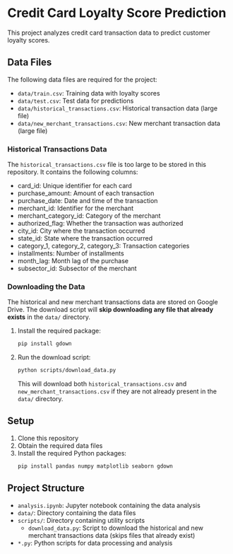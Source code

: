 # Credit Card Loyalty Score Prediction

This project analyzes credit card transaction data to predict customer loyalty scores.

## Data Files

The following data files are required for the project:

- `data/train.csv`: Training data with loyalty scores
- `data/test.csv`: Test data for predictions
- `data/historical_transactions.csv`: Historical transaction data (large file)
- `data/new_merchant_transactions.csv`: New merchant transaction data (large file)

### Historical Transactions Data

The `historical_transactions.csv` file is too large to be stored in this repository. It contains the following columns:
- card_id: Unique identifier for each card
- purchase_amount: Amount of each transaction
- purchase_date: Date and time of the transaction
- merchant_id: Identifier for the merchant
- merchant_category_id: Category of the merchant
- authorized_flag: Whether the transaction was authorized
- city_id: City where the transaction occurred
- state_id: State where the transaction occurred
- category_1, category_2, category_3: Transaction categories
- installments: Number of installments
- month_lag: Month lag of the purchase
- subsector_id: Subsector of the merchant

### Downloading the Data

The historical and new merchant transactions data are stored on Google Drive. The download script will **skip downloading any file that already exists** in the `data/` directory.

1. Install the required package:
   ```bash
   pip install gdown
   ```

2. Run the download script:
   ```bash
   python scripts/download_data.py
   ```
   This will download both `historical_transactions.csv` and `new_merchant_transactions.csv` if they are not already present in the `data/` directory.

## Setup

1. Clone this repository
2. Obtain the required data files
3. Install the required Python packages:
   ```bash
   pip install pandas numpy matplotlib seaborn gdown
   ```

## Project Structure

- `analysis.ipynb`: Jupyter notebook containing the data analysis
- `data/`: Directory containing the data files
- `scripts/`: Directory containing utility scripts
  - `download_data.py`: Script to download the historical and new merchant transactions data (skips files that already exist)
- `*.py`: Python scripts for data processing and analysis